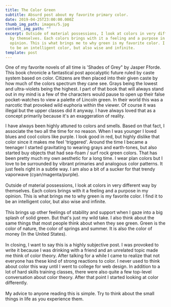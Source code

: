 ```yaml
---
title: The Color Green
subtitle: Absurd post about my favorite primary color.
date: 2019-04-25T23:00:00.000Z
thumb_img_path: images/5.jpg
content_img_path: ""
excerpt: Outside of material possessions, I look at colors in very different way
  by themselves. Each colors brings with it a feeling and a purpose in my
  opinion. This is what brings me to why green is my favorite color. I find it
  to be an intelligent color, but also wise and infinite.
template: post
---
```

One of my favorite novels of all time is 'Shades of Grey" by Jasper Fforde. This book chronicle a fantastical post apocalyptic future ruled by caste system based on color. Citizens are then placed into their given caste by how much of the colors spectrum they cane see. Grays being the lowest and ultra-violets being the highest. I part of that book that will always stand out in my mind is a few of the characters would pause to open up their false pocket-watches to view a palette of Lincoln green. In their world this was a narcotic that provoked wild euphoria within the viewer. Of course it was illegal but the upper classes did it anyway. I have always loved that as a concept primarily because it's an exaggeration of reality.

I have always been highly attuned to colors and smells. Based on that fact, I associate the two all the time for no reason. When I was younger I loved blues and cool colors like purple. I look good in red, but highly dislike that color since it makes me feel 'triggered'. Around the time I became a teenager I started gravitating to wearing grays and earth-tones, but also started buy objects that had sea-foam / surf rock green colors. That has been pretty much my own aesthetic for a long time. I wear plan colors but I love to be surrounded by vibrant primaries and analogous color patterns. It just feels right in a subtle way. I am also a bit of a sucker for that trendy vaporwave (cyan/magenta/purple).\
\
Outside of material possessions, I look at colors in very different way by themselves. Each colors brings with it a feeling and a purpose in my opinion. This is what brings me to why green is my favorite color. I find it to be an intelligent color, but also wise and infinite. \
\
This brings up other feelings of stability and support when I gaze into a big splash of solid green. But that's just my wild take. I also think about the same things that most people think about when they see green. Green is the color of nature, the color of springs and summer. It is also the color of money (In the United States).\
\
In closing, I want to say this is a highly subjective post. I was provoked to write it because I was drinking with a friend and an unrelated topic made me think of color theory. After talking for a while I came to realize that not everyone has these kind of strong reactions to color. I never used to think about color this way until I went to college for web design. In addition to a lot of hard skills training classes, there were also quite a few top-level conversation about color theory. After that point I started looking at color differently. \
\
My advice to anyone reading this is simple. Try to think about the small things in life as you experience them.